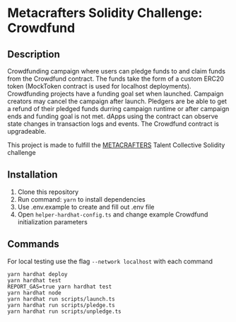 # Metacrafters Solidity Challenge: Crowdfund

## Description

Crowdfunding campaign where users can pledge funds to and claim funds from the Crowdfund contract. The funds take the form of a custom ERC20 token (MockToken contract is used for localhost deployments). Crowdfunding projects have a funding goal set when launched. Campaign creators may cancel the campaign after launch. Pledgers are be able to get a refund of their pledged funds durring campaign runtime or after campaign ends and funding goal is not met. dApps using the contract can observe state changes in transaction logs and events. The Crowdfund contract is upgradeable.

This project is made to fulfill the [METACRAFTERS](https://www.metacrafters.io) Talent Collective Solidity challenge

## Installation

1. Clone this repository
2. Run command: `yarn` to install dependencies
3. Use .env.example to create and fill out .env file
4. Open `helper-hardhat-config.ts` and change example Crowdfund initialization parameters

## Commands

For local testing use the flag ```--network localhost``` with each command

```shell
yarn hardhat deploy
yarn hardhat test
REPORT_GAS=true yarn hardhat test
yarn hardhat node
yarn hardhat run scripts/launch.ts
yarn hardhat run scripts/pledge.ts
yarn hardhat run scripts/unpledge.ts
```
